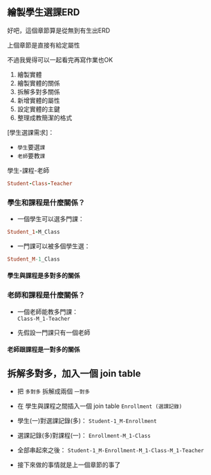 ## 繪製學生選課ERD

好吧，這個章節算是從無到有生出ERD

上個章節是直接有給定屬性

不過我覺得可以一起看完再寫作業也OK

1. 繪製實體
2. 繪製實體的關係
3. 拆解多對多關係
4. 新增實體的屬性
5. 設定實體的主鍵
6. 整理成教簡潔的格式

[學生選課需求]：
* `學生`要選`課`
* `老師`要教`課`

學生-課程-老師
```rb
Student-Class-Teacher
```

### 學生和課程是什麼關係？
* 一個學生可以選多門課：

```rb
Student_1-M_Class
```

* 一門課可以被多個學生選：

```rb
Student_M-1_Class
```

#### 學生與課程是多對多的關係

### 老師和課程是什麼關係？
* 一個老師能教多門課：  
`Class-M_1-Teacher`

* 先假設一門課只有一個老師

#### 老師跟課程是一對多的關係

## 拆解多對多，加入一個 join table
* 把 `多對多` 拆解成兩個 `一對多`

* 在 學生與課程之間插入一個 join table `Enrollment (選課記錄)`

* 學生(一)對選課記錄(多)：
`Student-1_M-Enrollment`

* 選課記錄(多)對課程(一)：
`Enrollment-M_1-Class`

* 全部串起來之後：
`Student-1_M-Enrollment-M_1-Class-M_1-Teacher`

* 接下來做的事情就是上一個章節的事了

<!-- 本章節累計時間40mins-->
